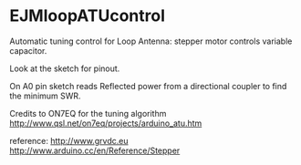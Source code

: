 # EJMloopATUcontrol
Automatic tuning control for Loop Antenna: stepper motor controls variable capacitor.

Look at the sketch for pinout.

On A0 pin sketch reads Reflected power from a directional coupler to find the minimum SWR.

Credits to ON7EQ for the tuning algorithm
   http://www.qsl.net/on7eq/projects/arduino_atu.htm
   
   reference:
   http://www.grvdc.eu
   http://www.arduino.cc/en/Reference/Stepper
